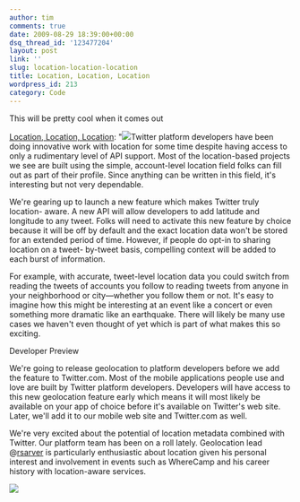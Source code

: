 ```yaml
---
author: tim
comments: true
date: 2009-08-29 18:39:00+00:00
dsq_thread_id: '123477204'
layout: post
link: ''
slug: location-location-location
title: Location, Location, Location
wordpress_id: 213
category: Code
---
```


This will be pretty cool when it comes out  
  
[Location, Location, Location](http://blog.twitter.com/2009/08/location-location-location.html): "![](https://3.bp.blogspot.com/_E8ZD85Wzu9E/So20MKF3WiI/AAAAAAAAAnw/QjXxH9JTBGM/s1600-h/iStock_000006260161Small.jpg)Twitter platform developers have been doing innovative work
with location for some time despite having access to only a rudimentary level
of API support. Most of the location-based projects we see are built using the
simple, account-level location field folks can fill out as part of their
profile. Since anything can be written in this field, it's interesting but not
very dependable.  
  
We're gearing up to launch a new feature which makes Twitter truly location-
aware. A new API will allow developers to add latitude and longitude to any
tweet. Folks will need to activate this new feature by choice because it will
be off by default and the exact location data won't be stored for an extended
period of time. However, if people do opt-in to sharing location on a tweet-
by-tweet basis, compelling context will be added to each burst of information.  
  
For example, with accurate, tweet-level location data you could switch from
reading the tweets of accounts you follow to reading tweets from anyone in
your neighborhood or city—whether you follow them or not. It's easy to imagine
how this might be interesting at an event like a concert or even something
more dramatic like an earthquake. There will likely be many use cases we
haven't even thought of yet which is part of what makes this so exciting.  
  
Developer Preview  
  
We're going to release geolocation to platform developers before we add the
feature to Twitter.com. Most of the mobile applications people use and love
are built by Twitter platform developers. Developers will have access to this
new geolocation feature early which means it will most likely be available on
your app of choice before it's available on Twitter's web site. Later, we'll
add it to our mobile web site and Twitter.com as well.  
  
We're very excited about the potential of location metadata combined with
Twitter. Our platform team has been on a roll lately. Geolocation lead
@[rsarver](http://twitter.com/rsarver) is particularly enthusiastic about
location given his personal interest and involvement in events such as
WhereCamp and his career history with location-aware services.

![](https://blogger.googleusercontent.com/tracker/23958943-4539167026890119148?l=blog.twitter.com)
